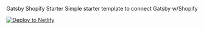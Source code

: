 Gatsby Shopify Starter
Simple starter template to connect Gatsby w/Shopify

[![Deploy to Netlify](https://www.netlify.com/img/deploy/button.svg)](https://app.netlify.com/start/deploy?repository=https://github.com/PHironaka/headless-shopify-gatsby#SHOPIFY_ACCESS_TOKEN=sACCESS#GATSBY_SHOPIFY_ACCESS_TOKEN=ACCESS#SHOPIFY_ACCESS_TOKEN=ACCESS#SHOP_NAME=SHOPNAME#SHOPIFY_DOMAIN=DOMAIN#GATSBY_SHOPIFY_DOMAIN=DOMAIN)
